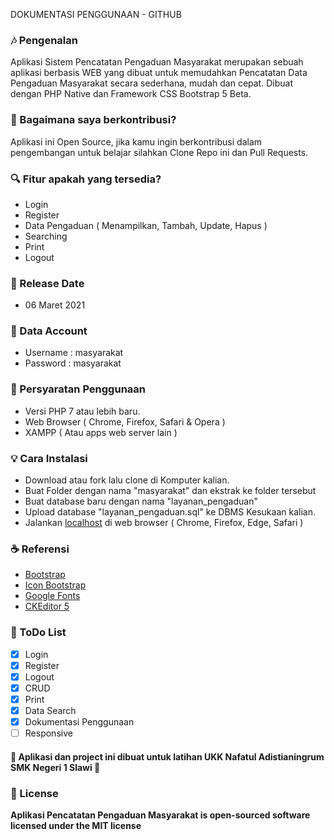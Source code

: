 

DOKUMENTASI PENGGUNAAN - GITHUB

### 🎶 Pengenalan
Aplikasi Sistem Pencatatan Pengaduan Masyarakat merupakan sebuah aplikasi berbasis WEB yang dibuat untuk memudahkan Pencatatan Data Pengaduan Masyarakat secara sederhana, mudah dan cepat. 
Dibuat dengan PHP Native dan Framework CSS Bootstrap 5 Beta.
	
### 🤝 Bagaimana saya berkontribusi?
Aplikasi ini Open Source, jika kamu ingin berkontribusi dalam pengembangan untuk belajar silahkan Clone Repo ini dan Pull Requests.
	
### 🔍 Fitur apakah yang tersedia?
* Login
* Register
* Data Pengaduan ( Menampilkan, Tambah, Update, Hapus )
* Searching
* Print
* Logout

### 📆 Release Date
* 06 Maret 2021

### 👥 Data Account
* Username : masyarakat
* Password : masyarakat

### 📝 Persyaratan Penggunaan
* Versi PHP 7 atau lebih baru.
* Web Browser ( Chrome, Firefox, Safari & Opera )
* XAMPP ( Atau apps web server lain )

### 💡 Cara Instalasi 
* Download atau fork lalu clone di Komputer kalian.
* Buat Folder dengan nama "masyarakat" dan ekstrak ke folder tersebut
* Buat database baru dengan nama "layanan_pengaduan"
* Upload database "layanan_pengaduan.sql" ke DBMS Kesukaan kalian.
* Jalankan [localhost](http://localhost/masyarakat) di web browser ( Chrome, Firefox, Edge, Safari )

### ☕ Referensi
* [Bootstrap](https://getbootstrap.com)
* [Icon Bootstrap](https://icons.getbootstrap.com/)
* [Google Fonts](https://fonts.google.com)
* [CKEditor 5](https://ckeditor.com/)

### 📜 ToDo List
- [x] Login
- [x] Register
- [x] Logout
- [x] CRUD
- [x] Print
- [x] Data Search
- [x] Dokumentasi Penggunaan
- [ ] Responsive

#### 💖 Aplikasi dan project ini dibuat untuk latihan UKK Nafatul Adistianingrum SMK Negeri 1 Slawi 💖

### 📜 License 
**Aplikasi Pencatatan Pengaduan Masyarakat is open-sourced software licensed under the MIT license**
